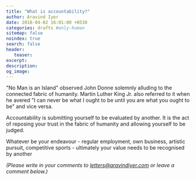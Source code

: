 ```yaml
---
title: "What is accountability?"
author: Aravind Iyer
date: 2018-04-02 16:01:00 +0530
categories: drafts #only-human
sitemap: false
noindex: true
search: false
header:
   teaser:
excerpt: 
description: 
og_image: 
---
```

"No Man is an Island" observed John Donne solemnly alluding to the connected fabric of humanity. Martin Luther King Jr. also referred to it when he avered "I can never be what I ought to be until you are what you ought to be" and vice versa.

Accountability is submitting yourself to be evaluated by another. It is the act of reposing your trust in the fabric of humanity and allowing yourself to be judged.

Whatever be your endeavour - regular employment, own business, artistic pursuit, competitive sports - ultimately your value needs to be recognised by another

*(Please write in your comments to [letters@aravindiyer.com](mailto:letters@aravindiyer.com) or leave a comment below.)*
